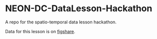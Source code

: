 # NEON-DC-DataLesson-Hackathon
A repo for the spatio-temporal data lesson hackathon.

Data for this lesson is on [figshare](http://figshare.com/articles/NEON_Spatio_Temporal_Teaching_Dataset/1580068).